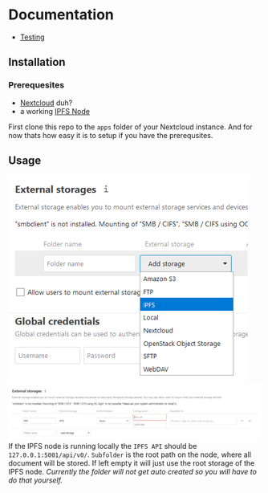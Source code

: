 # Documentation
- [Testing](./Testing.md)

## Installation
### Prerequesites
- [Nextcloud](https://nextcloud.com/) duh?
- a working [IPFS Node](https://ipfs.io/#install)

First clone this repo to the `apps` folder of your Nextcloud instance. And for now thats how easy it is to setup if you have the prerequsites.

## Usage
![Screenshot 1](./img/Screen01.png)
![Screenshot 2](./img/Screen02.png)
If the IPFS node is running locally the `IPFS API` should be `127.0.0.1:5001/api/v0/`. `Subfolder` is the root path on the node, where all document will be stored. If left empty it will just use the root storage of the IPFS node. *Currently the folder will not get auto created so you will have to do that yourself.*